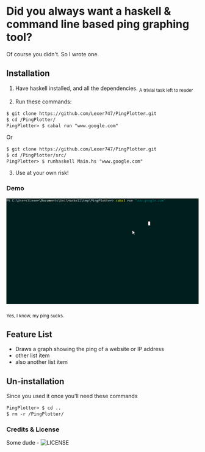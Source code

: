 # Did you always want a haskell & command line based ping graphing tool?

Of course you didn't. So I wrote one.

## Installation

1. Have haskell installed, and all the dependencies. <sub> A trivial task left to reader </sub>

2. Run these commands:

``` shell
$ git clone https://github.com/Lexer747/PingPlotter.git
$ cd /PingPlotter/
PingPlotter> $ cabal run "www.google.com"
```
Or
``` shell
$ git clone https://github.com/Lexer747/PingPlotter.git
$ cd /PingPlotter/src/
PingPlotter> $ runhaskell Main.hs "www.google.com"
```

3. Use at your own risk!

### Demo

![](samples/HostnameDemo.gif)

<sub> Yes, I know, my ping sucks. </sub>

## Feature List

* Draws a graph showing the ping of a website or IP address
* other list item
* also another list item

## Un-installation

Since you used it once you'll need these commands

``` shell
PingPlotter> $ cd ..
$ rm -r /PingPlotter/
```

### Credits & License

Some dude - ![LICENSE](LICENSE)
